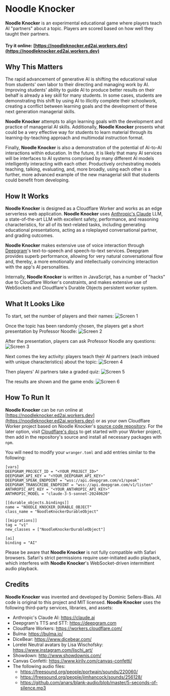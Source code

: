 # Noodle Knocker

**Noodle Knocker** is an experimental educational game where players teach AI "partners" about a topic. Players are scored based on how well they taught their partners.

#### Try it online: [https://noodleknocker.ed2ai.workers.dev](https://noodleknocker.ed2ai.workers.dev)


## Why This Matters

The rapid advancement of generative AI is shifting the educational value from students' own labor to their directing and managing work by AI. Improving students' ability to guide AI to produce better results on their behalf is already a key skill for many students. In some cases, students are demonstrating this shift by using AI to illicitly complete their schoolwork, creating a conflict between learning goals and the development of these next generation managerial skills.

**Noodle Knocker** attempts to align learning goals with the development and practice of managerial AI skills. Additionally, **Noodle Knocker** presents what could be a very effective way for students to learn material through its learning-by-teaching approach and multimodal instruction format.

Finally, **Noodle Knocker** is also a demonstration of the potential of AI-to-AI interactions within education. In the future, it is likely that many AI services will be interfaces to AI systems comprised by many different AI models intelligently interacting with each other. Productively orchestrating models teaching, talking, evaluating, and, more broadly, using each other is a further, more advanced example of the new managerial skill that students could benefit from developing.


## How It Works

**Noodle Knocker** is designed as a Cloudflare Worker and works as an edge serverless web application. **Noodle Knocker** uses [Anthropic's Claude](https://claude.ai) LLM, a state-of-the-art LLM with excellent safety, performance, and reasoning characteristics, for all of its text-related tasks, including generating educational presentations, acting as a roleplayed conversational partner, and grading outcomes.

**Noodle Knocker** makes extensive use of voice interaction through [Deepgram](https://deepgram.com)'s text-to-speech and speech-to-text services. Deepgram provides superb performance, allowing for very natural conversational flow and, thereby, a more emotionally and intellectually convincing interaction with the app's AI personalities.

Internally, **Noodle Knocker** is written in JavaScript, has a number of "hacks" due to Cloudflare Worker's constraints, and makes extensive use of WebSockets and Cloudflare's Durable Objects persistent worker system.

## What It Looks Like

To start, set the number of players and their names:
![Screen 1](docs_media/nk-screen-1.png)

Once the topic has been randomly chosen, the players get a short presentation by Professor Noodle:
![Screen 2](docs_media/nk-screen-2.png)

After the presentation, players can ask Professor Noodle any questions:
![Screen 3](docs_media/nk-screen-3.png)

Next comes the key activity: players teach their AI partners (each imbued with unique characteristics) about the topic:
![Screen 4](docs_media/nk-screen-4.png)

Then players' AI partners take a graded quiz:
![Screen 5](docs_media/nk-screen-5.png)

The results are shown and the game ends:
![Screen 6](docs_media/nk-screen-6.png)


## How To Run It

**Noodle Knocker** can be run online at [https://noodleknocker.ed2ai.workers.dev](https://noodleknocker.ed2ai.workers.dev) or as your own Cloudflare Worker project based on Noodle Knocker's [source code repository](https://github.com/DominicBlais/noodleknocker). For the later option, visit [Cloudflare's docs](https://developers.cloudflare.com/workers/) to get started with your Worker project, then add in the repository's source and install all necessary packages with `npm`.

You will need to modify your `wranger.toml` and add entries similar to the following:

```
[vars]
DEEPGRAM_PROJECT_ID = "<YOUR_PROJECT_ID>"
DEEPGRAM_API_KEY = "<YOUR_DEEPGRAM_API_KEY>"
DEEPGRAM_SPEAK_ENDPOINT = "wss://api.deepgram.com/v1/speak"
DEEPGRAM_TRANSCRIBE_ENDPOINT = "wss://api.deepgram.com/v1/listen"
ANTHROPIC_API_KEY = "<YOUR_ANTHROPIC_API_KEY>"
ANTHROPIC_MODEL = "claude-3-5-sonnet-20240620"

[[durable_objects.bindings]]
name = "NOODLE_KNOCKER_DURABLE_OBJECT"
class_name = "NoodleKnockerDurableObject"

[[migrations]]
tag = "v1"
new_classes = ["NoodleKnockerDurableObject"]

[ai]
binding = "AI"
```

Please be aware that **Noodle Knocker** is not fully compatible with Safari browsers. Safari's strict permissions require user-initiated audio playback, which interferes with **Noodle Knocker**'s WebSocket-driven intermittent audio playback.


## Credits

**Noodle Knocker** was invented and developed by Dominic Sellers-Blais. All code is original to this project and MIT licensed. **Noodle Knocker** uses the following third-party services, libraries, and assets:

- Anthropic's Claude AI: https://claude.ai
- Deepgram's TTS and STT: https://deepgram.com
- Cloudflare Workers: https://workers.cloudflare.com/
- Bulma: https://bulma.io/
- DiceBear: https://www.dicebear.com/
- Lorelei Neutral avatars by Lisa Wischofsky: https://www.instagram.com/lischi_art/
- Showdown: http://www.showdownjs.com/
- Canvas Confetti: https://www.kirilv.com/canvas-confetti/
- The following audio files:
  - https://freesound.org/people/portwain/sounds/220060/
  - https://freesound.org/people/jimhancock/sounds/256128/
  - https://github.com/anars/blank-audio/blob/master/5-seconds-of-silence.mp3

